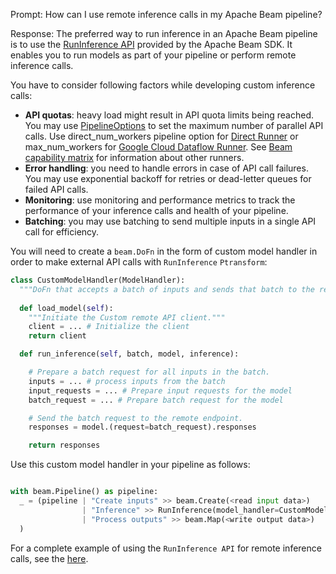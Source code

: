 Prompt:
How can I use remote inference calls in my Apache Beam pipeline?

Response:
The preferred way to run inference in an Apache Beam pipeline is to use the [RunInference API](https://beam.apache.org/releases/pydoc/current/apache_beam.ml.inference.html#apache_beam.ml.inference.RunInference) provided by the Apache Beam SDK. It enables you to run models as part of your pipeline or perform remote inference calls.

You have to consider following factors while developing custom inference calls:
- **API quotas**: heavy load might result in API quota limits being reached. You may use [PipelineOptions](https://beam.apache.org/documentation/programming-guide/#configuring-pipeline-options) to set the maximum number of parallel API calls. Use direct_num_workers pipeline option for [Direct Runner](https://beam.apache.org/documentation/runners/direct/) or max_num_workers for [Google Cloud Dataflow Runner](https://beam.apache.org/documentation/runners/dataflow/). See [Beam capability matrix](https://beam.apache.org/documentation/runners/capability-matrix/) for information about other runners.
- **Error handling**: you need to handle errors in case of API call failures. You may use exponential backoff for retries or dead-letter queues for failed API calls.
- **Monitoring**: use monitoring and performance metrics to track the performance of your inference calls and health of your pipeline.
- **Batching**: you may use batching to send multiple inputs in a single API call for efficiency.

You will need to create a `beam.DoFn` in the form of custom model handler in order to make external API calls with `RunInference` `Ptransform`:

```python
class CustomModelHandler(ModelHandler):
  """DoFn that accepts a batch of inputs and sends that batch to the remote API for inference"""
  
  def load_model(self):
    """Initiate the Custom remote API client."""
    client = ... # Initialize the client
    return client

  def run_inference(self, batch, model, inference):

    # Prepare a batch request for all inputs in the batch.
    inputs = ... # process inputs from the batch
    input_requests = ... # Prepare input requests for the model
    batch_request = ... # Prepare batch request for the model

    # Send the batch request to the remote endpoint.
    responses = model.(request=batch_request).responses

    return responses
```
Use this custom model handler in your pipeline as follows:
```python

with beam.Pipeline() as pipeline:
  _ = (pipeline | "Create inputs" >> beam.Create(<read input data>)
                | "Inference" >> RunInference(model_handler=CustomModelHandler())
                | "Process outputs" >> beam.Map(<write output data>)
  )
```

For a complete example of using the `RunInference API` for remote inference calls, see the [here](https://github.com/apache/beam/blob/master/examples/notebooks/beam-ml/custom_remote_inference.ipynb).
